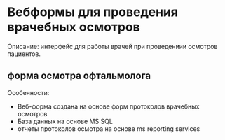 # Вебформы для проведения врачебных осмотров

Описание: интерфейс для работы врачей при проведениии осмотров пациентов.
## форма осмотра офтальмолога

Особенности:

* Веб-форма создана на основе форм протоколов врачебных осмотров
* База данных на основе MS SQL
* отчеты протоколов осмотра на основе ms reporting services
